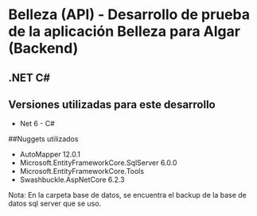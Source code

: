 # Belleza (API) - Desarrollo de prueba de la aplicación Belleza para Algar (Backend)

## .NET C#

## Versiones utilizadas para este desarrollo

- Net 6 - C#

##Nuggets utilizados
- AutoMapper 12.0.1
- Microsoft.EntityFrameworkCore.SqlServer 6.0.0
- Microsoft.EntityFrameworkCore.Tools
- Swashbuckle.AspNetCore 6.2.3

Nota: En la carpeta base de datos, se encuentra el backup de la base de datos sql server que se uso.
